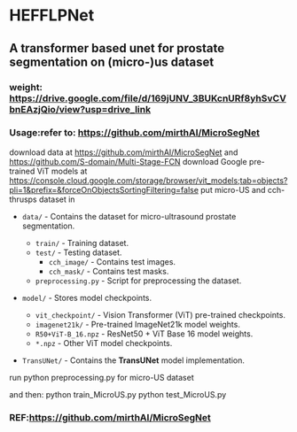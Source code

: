 # HEFFLPNet

## A transformer based unet for prostate segmentation on (micro-)us dataset 

### weight: https://drive.google.com/file/d/169jUNV_3BUKcnURf8yhSvCVbnEAzjQio/view?usp=drive_link

### Usage:refer to: https://github.com/mirthAI/MicroSegNet
download data at https://github.com/mirthAI/MicroSegNet and https://github.com/S-domain/Multi-Stage-FCN
download Google pre-trained ViT models at https://console.cloud.google.com/storage/browser/vit_models;tab=objects?pli=1&prefix=&forceOnObjectsSortingFiltering=false
put micro-US and cch-thrusps dataset in 

- `data/` - Contains the dataset for micro-ultrasound prostate segmentation.
  - `train/` - Training dataset.
  - `test/` - Testing dataset.
    - `cch_image/` - Contains test images.
    - `cch_mask/` - Contains test masks.
  - `preprocessing.py` - Script for preprocessing the dataset.

- `model/` - Stores model checkpoints.
  - `vit_checkpoint/` - Vision Transformer (ViT) pre-trained checkpoints.
  - `imagenet21k/` - Pre-trained ImageNet21k model weights.
  - `R50+ViT-B_16.npz` - ResNet50 + ViT Base 16 model weights.
  - `*.npz` - Other ViT model checkpoints.

- `TransUNet/` - Contains the **TransUNet** model implementation.

run python preprocessing.py for micro-US dataset

and then:
python train_MicroUS.py
python test_MicroUS.py


### REF:https://github.com/mirthAI/MicroSegNet
